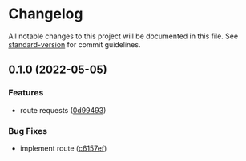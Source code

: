 # Changelog

All notable changes to this project will be documented in this file. See [standard-version](https://github.com/conventional-changelog/standard-version) for commit guidelines.

## 0.1.0 (2022-05-05)


### Features

* route requests ([0d99493](https://github.com/thewilkybarkid/hyper-ts-routing/commit/0d994935bac4d9d08796bc090d06ff9872d7e427))


### Bug Fixes

* implement route ([c6157ef](https://github.com/thewilkybarkid/hyper-ts-routing/commit/c6157ef86f1563c47662481387ab7a648dfefa81))
